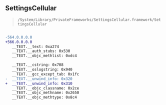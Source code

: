 ## SettingsCellular

> `/System/Library/PrivateFrameworks/SettingsCellular.framework/SettingsCellular`

```diff

-564.0.0.0.0
+566.0.0.0.0
   __TEXT.__text: 0xa274
   __TEXT.__auth_stubs: 0x530
   __TEXT.__objc_methlist: 0xdc4

   __TEXT.__cstring: 0x708
   __TEXT.__oslogstring: 0x940
   __TEXT.__gcc_except_tab: 0x1fc
-  __TEXT.__unwind_info: 0x320
+  __TEXT.__unwind_info: 0x310
   __TEXT.__objc_classname: 0x2ce
   __TEXT.__objc_methname: 0x2650
   __TEXT.__objc_methtype: 0x8c4

```
